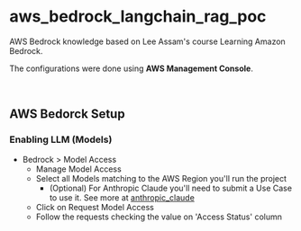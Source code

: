 # aws_bedrock_langchain_rag_poc
AWS Bedrock knowledge based on Lee Assam's course Learning Amazon Bedrock.

The configurations were done using **AWS Management Console**.

<br />

## AWS Bedorck Setup

### Enabling LLM (Models)

- Bedrock > Model Access
    - Manage Model Access
    - Select all Models matching to the AWS Region you'll run the project
        - (Optional) For Anthropic Claude you'll need to submit a Use Case to use it. See more at [anthropic_claude](anthropic_claude/use_case_details.txt)
    - Click on Request Model Access
    - Follow the requests checking the value on 'Access Status' column
    

